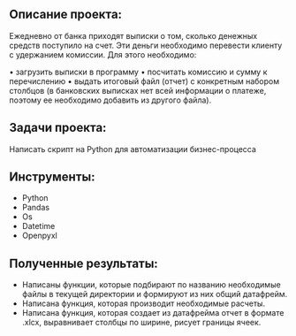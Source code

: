## Описание проекта:

Ежедневно от банка приходят выписки о том, сколько денежных средств поступило на счет. Эти деньги необходимо перевести клиенту с удержанием комиссии. Для этого необходимо:

•	загрузить выписки в программу
•	посчитать комиссию и сумму к перечислению
•	выдать итоговый файл (отчет) с конкретным набором столбцов (в банковских выписках нет всей информации о платеже, поэтому ее необходимо добавить из другого файла).

## Задачи проекта: 

Написать скрипт на Python для автоматизации бизнес-процесса

## Инструменты:

- Python
- Pandas
- Os
- Datetime
- Openpyxl

## Полученные результаты:
- Написаны функции, которые подбирают по названию необходимые файлы в текущей директории и формируют из них общий датафрейм.
- Написана функция, которая производит необходимые расчеты.
- Написана функция, которая создает из датафрейма отчет в формате .xlcx, выравнивает столбцы по ширине, рисует границы ячеек.

